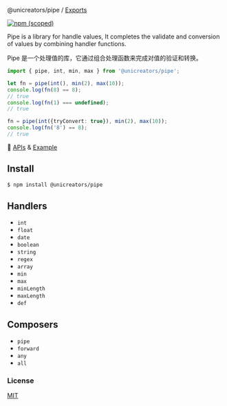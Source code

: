 @unicreators/pipe / [Exports](modules.md)

[![npm (scoped)](https://img.shields.io/npm/v/@unicreators/pipe)](https://www.npmjs.com/package/@unicreators/pipe)

Pipe is a library for handle values, It completes the validate and conversion of values by combining handler functions.

Pipe 是一个处理值的库，它通过组合处理函数来完成对值的验证和转换。

```ts
import { pipe, int, min, max } from '@unicreators/pipe';

let fn = pipe(int(), min(2), max(10));
console.log(fn(8) == 8);
// true
console.log(fn(1) === undefined);
// true

fn = pipe(int({tryConvert: true}), min(2), max(10));
console.log(fn('8') == 8);
// true
```

:watermelon: [APIs](./docs/modules.md) & [Example](./tests/index.test.ts)  

## Install

```sh
$ npm install @unicreators/pipe
```

## Handlers

- `int`
- `float`
- `date`
- `boolean`
- `string`
- `regex`
- `array`
- `min`
- `max`
- `minLength`
- `maxLength`
- `def`
  

## Composers

- `pipe`
- `forward`
- `any`
- `all`

### License

[MIT](LICENSE)
